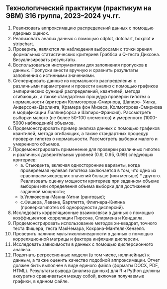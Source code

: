 ## Технологический практикум (практикум на ЭВМ) 316 группа, 2023–2024 уч.гг.
1. Реализовать аппроксимацию распределений данных с помощью ядерных оценок.
2. Реализовать анализ данных с помощью cdplot, dotchart, boxplot и stripchart.
3. Проверить, являются ли наблюдения выбросами с точки зрения
формальных статистических критериев Граббса и Q-теста Диксона. Визуализировать результаты.
4. Воспользоваться инструментами для заполнения пропусков в
данных. Пропуски внести вручную и сравнить результаты заполнения с
истинными значениями.
5. Сгенерировать данные из нормального распределения с различными
параметрами и провести анализ с помощью графиков эмпирических функций
распределений, квантилей, метода огибающих, а также стандартных процедур
проверки гипотез о нормальности (критерии Колмогорова-Смирнова, Шапиро-
Уилка, Андерсона-Дарлинга, Крамера фон Мизеса, Колмогорова-Смирнова в
модификации Лиллиефорса и Шапиро-Франсия). Рассмотреть выборки малого
(не более 50-100 элементов) и умеренного (1000-5000 наблюдений) объемов.
6. Продемонстрировать пример анализа данных с помощью графиков
квантилей, метода огибающих, а также стандартных процедур проверки гипотез
о нормальности. Рассмотреть выборки малого и умеренного объемов.
7. Продемонстрировать применение для проверки различных гипотез и
различных доверительных уровней (0.9, 0.95, 0.99) следующих критериев:
    * a. Стьюдента, включая односторонние варианты, когда проверяемая нулевая гипотеза заключается в том, что одно из сравниваемыхсредних значений больше (или меньше) * другого. Реализовать оценку мощности критериев при заданном объеме выборки или определения объема выборки для достижения заданной мощности;
    * b.Уилкоксона-Манна-Уитни (ранговые);
    * c.Фишера, Левене, Бартлетта, Флигнера-Килина (проверкагипотез об однородности дисперсий).
8. Исследовать корреляционные взаимосвязи в данных с помощью коэффициентов корреляции Пирсона, Спирмена и Кендалла.
9. Продемонстрировать использование методов хи-квадрат, точного теста Фишера, теста МакНемара, Кохрана-Мантеля-Хензеля.
10. Проверить наличие мультиколлинеарности в данных с помощью
корреляционной матрицы и фактора инфляции дисперсии.
11. Исследовать зависимости в данных с помощью дисперсионного
анализа.
12. Подогнать регрессионные модели (в том числе, нелинейные) к
данным, а также оценить качество подобной аппроксимации.
Отчет должен быть выполнен в виде единого файла (форматы DOCX, PDF,
HTML). Результаты вывода (анализа данных) для R и Python должны аккуратно
сравниваться между собой, включая получаемые графики, в едином файле.
